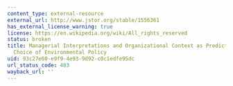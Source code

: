 ```yaml
---
content_type: external-resource
external_url: http://www.jstor.org/stable/1556361
has_external_license_warning: true
license: https://en.wikipedia.org/wiki/All_rights_reserved
status: broken
title: Managerial Interpretations and Organizational Context as Predictors of Corporate
  Choice of Environmental Policy
uid: 93c27e60-e9f9-4e93-9d92-c0c1edfe95dc
url_status_code: 403
wayback_url: ''
---
```


